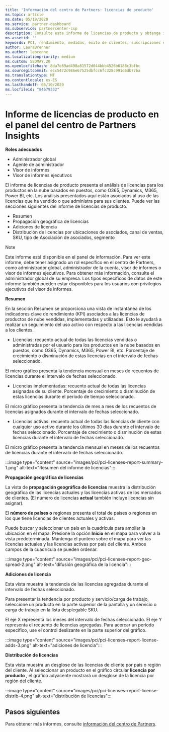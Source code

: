 ```yaml
---
title: 'Información del centro de Partners: licencias de producto'
ms.topic: article
ms.date: 05/19/2020
ms.service: partner-dashboard
ms.subservice: partnercenter-csp
description: Consulte este informe de licencias de producto y obtenga información sobre cómo mejorar con los productos en la nube con licencia (o basados en puestos) que vende o administra para sus clientes.
ms.assetid: ''
keywords: PCI, rendimiento, medidas, éxito de clientes, suscripciones en la nube, análisis, informe
author: LauraBrenner
ms.author: labrenne
ms.localizationpriority: medium
ms.custom: SEOMAY.20
ms.openlocfilehash: 8da7e89ad498a81572d044bbb4526b6188c3bfbc
ms.sourcegitcommit: ecc5472c986e67525dbfcc6fc328c991d6db77ba
ms.translationtype: MT
ms.contentlocale: es-ES
ms.lasthandoff: 06/10/2020
ms.locfileid: "84679332"
---
```

# <a name="product-licenses-report-in-the-partner-center-insights-dashboard"></a>Informe de licencias de producto en el panel del centro de Partners Insights

**Roles adecuados**
- Administrador global
- Agente de administrador
- Visor de informes
- Visor de informes ejecutivos

El informe de licencias de producto presenta el análisis de licencias para los productos en la nube basados en puestos, como O365, Dynamics, M365, Power BI, etc. Los análisis presentados aquí están asociados al uso de las licencias que ha vendido o que administra para sus clientes. Puede ver las secciones siguientes del informe de licencias de producto.

- Resumen
- Propagación geográfica de licencias
- Adiciones de licencia
- Distribución de licencias por ubicaciones de asociados, canal de ventas, SKU, tipo de Asociación de asociados, segmento

 > [!NOTE]
 > Este informe está disponible en el panel de información. Para ver este informe, debe tener asignado un rol específico en el centro de Partners, como administrador global, administrador de la cuenta, visor de informes o visor de informes ejecutivos. Para obtener más información, consulte el administrador global de su empresa. Los tipos específicos de datos de este informe también pueden estar disponibles para los usuarios con privilegios ejecutivos del visor de informes.

**Resumen**

En la sección Resumen se proporciona una vista de instantánea de los indicadores clave de rendimiento (KPI) asociados a las licencias de productos de nube vendidas, implementadas y utilizadas. Esto le ayudará a realizar un seguimiento del uso activo con respecto a las licencias vendidas a los clientes.

- Licencias: recuento actual de todas las licencias vendidas o administradas por el usuario para los productos en la nube basados en puestos, como O365, Dynamics, M365, Power BI, etc. Porcentaje de crecimiento o disminución de estas licencias en el intervalo de fechas seleccionado.

El micro gráfico presenta la tendencia mensual en meses de recuentos de licencias durante el intervalo de fechas seleccionado.

- Licencias implementadas: recuento actual de todas las licencias asignadas de su cliente.
Porcentaje de crecimiento o disminución de estas licencias durante el período de tiempo seleccionado.

El micro gráfico presenta la tendencia de mes a mes de los recuentos de licencias asignados durante el intervalo de fechas seleccionado.

- Licencias activas: recuento actual de todas las licencias de cliente con cualquier uso activo durante los últimos 30 días durante el intervalo de fechas seleccionado.
Porcentaje de crecimiento o disminución de estas licencias durante el intervalo de fechas seleccionado.

El micro gráfico presenta la tendencia mensual en meses de los recuentos de licencias durante el intervalo de fechas seleccionado.

:::image type="content" source="images/pci/pci-licenses-report-summary-1.png" alt-text="Resumen del informe de licencias":::

**Propagación geográfica de licencias**

La vista de **propagación geográfica de licencias** muestra la distribución geográfica de las licencias actuales y las licencias activas de los mercados de clientes. (El número de licencias **actual** también incluye licencias sin asignar).

El **número de países o** regiones presenta el total de países o regiones en los que tiene licencias de clientes actuales y activas.

Puede buscar y seleccionar un país en la cuadrícula para ampliar la ubicación en el mapa. Presione la opción **Inicio** en el mapa para volver a la vista predeterminada. Mantenga el puntero sobre el mapa para ver las licencias actuales y las licencias activas por país del cliente. Ambos campos de la cuadrícula se pueden ordenar.

:::image type="content" source="images/pci/pci-licenses-report-geo-spread-2.png" alt-text="difusión geográfica de la licencia":::

**Adiciones de licencia**

Esta vista muestra la tendencia de las licencias agregadas durante el intervalo de fechas seleccionado. 

Para presentar la tendencia por producto y servicio/carga de trabajo, seleccione un producto en la parte superior de la pantalla y un servicio o carga de trabajo en la lista desplegable SKU.

El eje X representa los meses del intervalo de fechas seleccionado. El eje Y representa el recuento de licencias agregadas. Para acercar un período específico, use el control deslizante en la parte superior del gráfico.

:::image type="content" source="images/pci/pci-licenses-report-license-adds-3.png" alt-text="adiciones de licencia":::

**Distribución de licencias**

Esta vista muestra un desglose de las licencias de cliente por país o región del cliente. Al seleccionar un producto en el gráfico circular **licencia por producto** , el gráfico adyacente mostrará un desglose de la licencia por región del cliente.

:::image type="content" source="images/pci/pci-licenses-report-license-distrib-4.png" alt-text="distribución de licencias":::

## <a name="next-steps"></a>Pasos siguientes

Para obtener más informes, consulte [información del centro de Partners](partner-center-insights.md).
